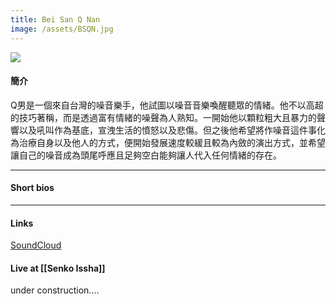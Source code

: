 ```yaml
---
title: Bei San Q Nan
image: /assets/BSQN.jpg
---
```


![]({{page.image}})

#### 簡介
Q男是一個來自台灣的噪音樂手，他試圖以噪音音樂喚醒聽眾的情緒。他不以高超的技巧著稱，而是透過富有情緒的噪聲為人熟知。一開始他以顆粒粗大且暴力的聲響以及吼叫作為基底，宣洩生活的憤怒以及悲傷。但之後他希望將作噪音這件事化為治療自身以及他人的方式，便開始發展速度較緩且較為內斂的演出方式，並希望讓自己的噪音成為頭尾呼應且足夠空白能夠讓人代入任何情緒的存在。

----
#### Short bios

----
#### Links
[SoundCloud](https://soundcloud.com/9f5mhgsojtsu)

#### Live at [[Senko Issha]]
under construction....

